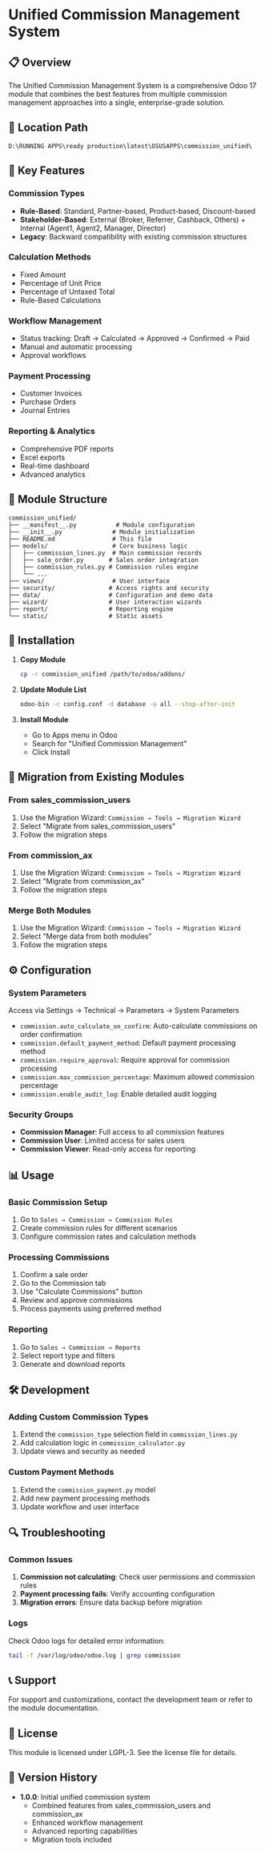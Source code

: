 # Unified Commission Management System

## 📋 Overview

The Unified Commission Management System is a comprehensive Odoo 17 module that combines the best features from multiple commission management approaches into a single, enterprise-grade solution.

## 🚀 Location Path

```
D:\RUNNING APPS\ready production\latest\OSUSAPPS\commission_unified\
```

## 🎯 Key Features

### Commission Types
- **Rule-Based**: Standard, Partner-based, Product-based, Discount-based
- **Stakeholder-Based**: External (Broker, Referrer, Cashback, Others) + Internal (Agent1, Agent2, Manager, Director)
- **Legacy**: Backward compatibility with existing commission structures

### Calculation Methods
- Fixed Amount
- Percentage of Unit Price
- Percentage of Untaxed Total
- Rule-Based Calculations

### Workflow Management
- Status tracking: Draft → Calculated → Approved → Confirmed → Paid
- Manual and automatic processing
- Approval workflows

### Payment Processing
- Customer Invoices
- Purchase Orders
- Journal Entries

### Reporting & Analytics
- Comprehensive PDF reports
- Excel exports
- Real-time dashboard
- Advanced analytics

## 📁 Module Structure

```
commission_unified/
├── __manifest__.py           # Module configuration
├── __init__.py              # Module initialization
├── README.md                # This file
├── models/                  # Core business logic
│   ├── commission_lines.py  # Main commission records
│   ├── sale_order.py       # Sales order integration
│   ├── commission_rules.py # Commission rules engine
│   └── ...
├── views/                   # User interface
├── security/               # Access rights and security
├── data/                   # Configuration and demo data
├── wizard/                 # User interaction wizards
├── report/                 # Reporting engine
└── static/                 # Static assets
```

## 🔧 Installation

1. **Copy Module**
   ```bash
   cp -r commission_unified /path/to/odoo/addons/
   ```

2. **Update Module List**
   ```bash
   odoo-bin -c config.conf -d database -u all --stop-after-init
   ```

3. **Install Module**
   - Go to Apps menu in Odoo
   - Search for "Unified Commission Management"
   - Click Install

## 🔄 Migration from Existing Modules

### From sales_commission_users
1. Use the Migration Wizard: `Commission → Tools → Migration Wizard`
2. Select "Migrate from sales_commission_users"
3. Follow the migration steps

### From commission_ax
1. Use the Migration Wizard: `Commission → Tools → Migration Wizard`
2. Select "Migrate from commission_ax"
3. Follow the migration steps

### Merge Both Modules
1. Use the Migration Wizard: `Commission → Tools → Migration Wizard`
2. Select "Merge data from both modules"
3. Follow the migration steps

## ⚙️ Configuration

### System Parameters
Access via Settings → Technical → Parameters → System Parameters

- `commission.auto_calculate_on_confirm`: Auto-calculate commissions on order confirmation
- `commission.default_payment_method`: Default payment processing method
- `commission.require_approval`: Require approval for commission processing
- `commission.max_commission_percentage`: Maximum allowed commission percentage
- `commission.enable_audit_log`: Enable detailed audit logging

### Security Groups
- **Commission Manager**: Full access to all commission features
- **Commission User**: Limited access for sales users
- **Commission Viewer**: Read-only access for reporting

## 📊 Usage

### Basic Commission Setup
1. Go to `Sales → Commission → Commission Rules`
2. Create commission rules for different scenarios
3. Configure commission rates and calculation methods

### Processing Commissions
1. Confirm a sale order
2. Go to the Commission tab
3. Use "Calculate Commissions" button
4. Review and approve commissions
5. Process payments using preferred method

### Reporting
1. Go to `Sales → Commission → Reports`
2. Select report type and filters
3. Generate and download reports

## 🛠️ Development

### Adding Custom Commission Types
1. Extend the `commission_type` selection field in `commission_lines.py`
2. Add calculation logic in `commission_calculator.py`
3. Update views and security as needed

### Custom Payment Methods
1. Extend the `commission_payment.py` model
2. Add new payment processing methods
3. Update workflow and user interface

## 🔍 Troubleshooting

### Common Issues
1. **Commission not calculating**: Check user permissions and commission rules
2. **Payment processing fails**: Verify accounting configuration
3. **Migration errors**: Ensure data backup before migration

### Logs
Check Odoo logs for detailed error information:
```bash
tail -f /var/log/odoo/odoo.log | grep commission
```

## 📞 Support

For support and customizations, contact the development team or refer to the module documentation.

## 📄 License

This module is licensed under LGPL-3. See the license file for details.

## 🚀 Version History

- **1.0.0**: Initial unified commission system
  - Combined features from sales_commission_users and commission_ax
  - Enhanced workflow management
  - Advanced reporting capabilities
  - Migration tools included
